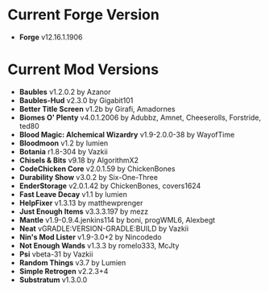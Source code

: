 Current Forge Version
=
- **Forge** v12.16.1.1906

Current Mod Versions
=
- **Baubles** v1.2.0.2 by Azanor
- **Baubles-Hud** v2.3.0 by Gigabit101
- **Better Title Screen** v1.2b by Girafi, Amadornes
- **Biomes O' Plenty** v4.0.1.2006 by Adubbz, Amnet, Cheeserolls, Forstride, ted80
- **Blood Magic: Alchemical Wizardry** v1.9-2.0.0-38 by WayofTime
- **Bloodmoon** v1.2 by lumien
- **Botania** r1.8-304 by Vazkii
- **Chisels & Bits** v9.18 by AlgorithmX2
- **CodeChicken Core** v2.0.1.59 by ChickenBones
- **Durability Show** v3.0.2 by Six-One-Three
- **EnderStorage** v2.0.1.42 by ChickenBones, covers1624
- **Fast Leave Decay** v1.1 by lumien
- **HelpFixer** v1.3.13 by matthewprenger
- **Just Enough Items** v3.3.3.197 by mezz
- **Mantle** v1.9-0.9.4.jenkins114 by boni, progWML6, Alexbegt
- **Neat** vGRADLE:VERSION-GRADLE:BUILD by Vazkii
- **Nin's Mod Lister** v1.9-3.0+2 by Nincodedo
- **Not Enough Wands** v1.3.3 by romelo333, McJty
- **Psi** vbeta-31 by Vazkii
- **Random Things** v3.7 by Lumien
- **Simple Retrogen** v2.2.3+4
- **Substratum** v1.3.0.0
